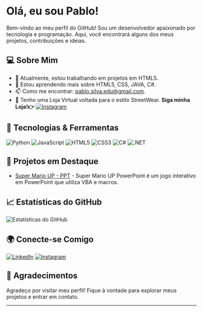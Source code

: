 # Olá, eu sou Pablo!

Bem-vindo ao meu perfil do GitHub! Sou um desenvolvedor apaixonado por tecnologia e programação. Aqui, você encontrará alguns dos meus projetos, contribuições e ideias.

## 💻 Sobre Mim

- 🔭 Atualmente, estou trabalhando em projetos em HTML5.
- 🌱 Estou aprendendo mais sobre HTML5, CSS, JAVA, C#.
- 📫 Como me encontrar: pablo.silva.edu@gmail.com.  
- 🛒 Tenho uma Loja Virtual voltada para o estilo StreetWear. **Siga minha Loja!👉** [![Instagram](https://img.shields.io/badge/-Instagram-E4405F?style=flat-square&logo=instagram&logoColor=white)](https://www.instagram.com/newhope_streetwear)

## 🚀 Tecnologias & Ferramentas

![Python](https://img.shields.io/badge/-Python-3776AB?style=flat-square&logo=python&logoColor=white)
![JavaScript](https://img.shields.io/badge/-JavaScript-F7DF1E?style=flat-square&logo=javascript&logoColor=black)
![HTML5](https://img.shields.io/badge/-HTML5-E34F26?style=flat-square&logo=html5&logoColor=white)
![CSS3](https://img.shields.io/badge/-CSS3-1572B6?style=flat-square&logo=css3&logoColor=white)
![C#](https://img.shields.io/badge/-C%23-239120?style=flat-square&logo=csharp&logoColor=white)
![.NET](https://img.shields.io/badge/-.NET-512BD4?style=flat-square&logo=.net&logoColor=white)

## 🌟 Projetos em Destaque

- [Super Mario UP - PPT](https://github.com/pabloedusilva/SuperMario_PowerPoint) - Super Mario UP PowerPoint é um jogo interativo em PowerPoint que utiliza VBA e macros.

## 📈 Estatísticas do GitHub

![Estatísticas do GitHub](https://github-readme-stats.vercel.app/api?username=pabloedusilva&show_icons=true&theme=dark)

## 🌍 Conecte-se Comigo

[![LinkedIn](https://img.shields.io/badge/-LinkedIn-0077B5?style=flat-square&logo=linkedin&logoColor=white)](https://www.linkedin.com/in/seu-linkedin)
[![Instagram](https://img.shields.io/badge/-Instagram-E4405F?style=flat-square&logo=instagram&logoColor=white)](https://www.instagram.com/P4blozz__)

## 🎉 Agradecimentos

Agradeço por visitar meu perfil! Fique à vontade para explorar meus projetos e entrar em contato.

---
